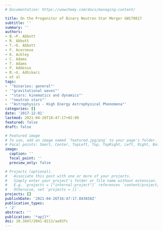 ```yaml
---
# Documentation: https://wowchemy.com/docs/managing-content/

title: On the Progenitor of Binary Neutron Star Merger GW170817
subtitle: ''
summary: ''
authors:
- B.~P. Abbott
- R. Abbott
- T.~D. Abbott
- F. Acernese
- K. Ackley
- C. Adams
- T. Adams
- P. Addesso
- R.~X. Adhikari
- et al
tags:
- '"binaries: general"'
- '"gravitational waves"'
- '"stars: kinematics and dynamics"'
- '"neutron stars"'
- '"Astrophysics - High Energy Astrophysical Phenomena"'
categories: []
date: '2017-12-01'
lastmod: 2021-04-26T18:47:17+02:00
featured: false
draft: false

# Featured image
# To use, add an image named `featured.jpg/png` to your page's folder.
# Focal points: Smart, Center, TopLeft, Top, TopRight, Left, Right, BottomLeft, Bottom, BottomRight.
image:
  caption: ''
  focal_point: ''
  preview_only: false

# Projects (optional).
#   Associate this post with one or more of your projects.
#   Simply enter your project's folder or file name without extension.
#   E.g. `projects = ["internal-project"]` references `content/project/deep-learning/index.md`.
#   Otherwise, set `projects = []`.
projects: []
publishDate: '2021-04-26T16:47:17.043658Z'
publication_types:
- '2'
abstract: ''
publication: '*apjl*'
doi: 10.3847/2041-8213/aa93fc
---
```

